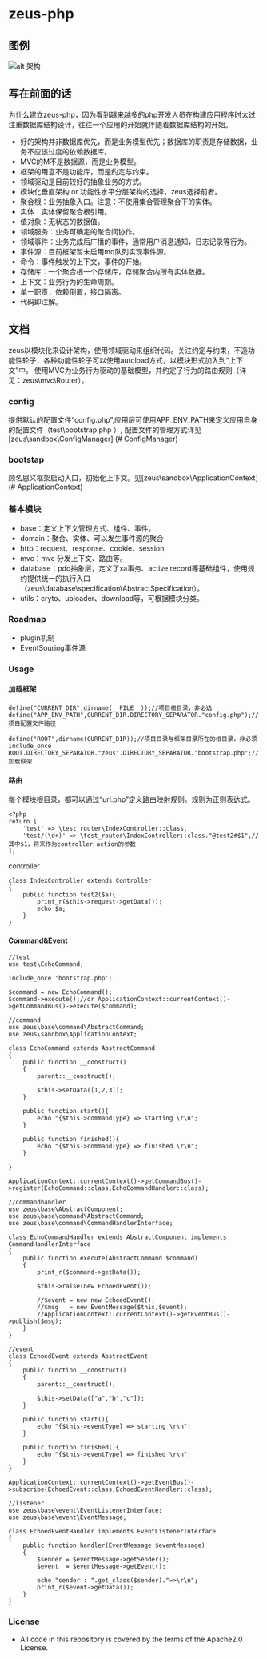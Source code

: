 ﻿# zeus-php

## 图例
![alt 架构](https://github.com/nathena/zeus-php/blob/master/resource/1.jpg "架构")

## 写在前面的话
为什么建立zeus-php，因为看到越来越多的php开发人员在构建应用程序时太过注重数据库结构设计，往往一个应用的开始就伴随着数据库结构的开始。
- 好的架构并非数据库优先，而是业务模型优先；数据库的职责是存储数据，业务不应该过度的依赖数据库。
- MVC的M不是数据源，而是业务模型。
- 框架的用意不是功能库，而是约定与约束。
- 领域驱动是目前较好的抽象业务的方式。
- 模块化垂直架构 or 功能性水平分层架构的选择，zeus选择前者。
- 聚合根：业务抽象入口。注意：不使用集合管理聚合下的实体。
- 实体：实体保留聚合根引用。
- 值对象：无状态的数据值。
- 领域服务：业务可确定的聚合间协作。
- 领域事件：业务完成后广播的事件，通常用户消息通知，日志记录等行为。
- 事件源：目前框架暂未启用mq队列实现事件源。
- 命令：事件触发的上下文，事件的开始。
- 存储库：一个聚合根一个存储库，存储聚合内所有实体数据。
- 上下文：业务行为的生命周期。
- 单一职责，依赖倒置，接口隔离。
- 代码即注解。

## 文档
zeus以模块化来设计架构，使用领域驱动来组织代码。关注约定与约束，不造功能性轮子，各种功能性轮子可以使用autoload方式，以模块形式加入到“上下文”中。
使用MVC为业务行为驱动的基础模型，并约定了行为的路由规则（详见：zeus\mvc\Router）。

### config
提供默认的配置文件“config.php”,应用层可使用APP_ENV_PATH来定义应用自身的配置文件（test\bootstrap.php ）,
配置文件的管理方式详见[zeus\sandbox\ConfigManager] (# ConfigManager)

### bootstap
顾名思义框架启动入口，初始化上下文。见[zeus\sandbox\ApplicationContext] (# ApplicationContext)

### 基本模块
- base：定义上下文管理方式、组件、事件。
- domain：聚合、实体、可以发生事件源的聚合
- http：request、response、cookie、session
- mvc：mvc 分发上下文、路由等。
- database：pdo抽象层，定义了xa事务、active record等基础组件，使用规约提供统一的执行入口（zeus\database\specification\AbstractSpecification）。
- utils：cryto、uploader、download等，可根据模块分类。

### Roadmap
- plugin机制
- EventSouring事件源

### Usage
#### 加载框架
```
define("CURRENT_DIR",dirname(__FILE__));//项目根目录，非必选
define("APP_ENV_PATH",CURRENT_DIR.DIRECTORY_SEPARATOR."config.php");//项目配置文件路径

define("ROOT",dirname(CURRENT_DIR));//项目目录与框架目录所在的根目录，非必须
include_once ROOT.DIRECTORY_SEPARATOR."zeus".DIRECTORY_SEPARATOR."bootstrap.php";//加载框架
```
#### 路由
每个模块根目录，都可以通过“url.php”定义路由映射规则。规则为正则表达式。
```
<?php
return [
    'test' => \test_router\IndexController::class,
    'test/(\d+)' => \test_router\IndexController::class."@test2#$1",//其中$1，将来作为controller action的参数
];
```
controller
```
class IndexController extends Controller
{
    public function test2($a){
        print_r($this->request->getData());
        echo $a;
    }
}
```
#### Command&Event
```
//test
use test\EchoCommand;

include_once 'bootstrap.php';

$command = new EchoCommand();
$command->execute();//or ApplicationContext::currentContext()->getCommandBus()->execute($command);

//command
use zeus\base\command\AbstractCommand;
use zeus\sandbox\ApplicationContext;

class EchoCommand extends AbstractCommand
{
    public function __construct()
    {
        parent::__construct();

        $this->setData([1,2,3]);
    }

    public function start(){
        echo "{$this->commandType} => starting \r\n";
    }

    public function finished(){
        echo "{$this->commandType} => finished \r\n";
    }

}

ApplicationContext::currentContext()->getCommandBus()->register(EchoCommand::class,EchoCommandHandler::class);

//commandhandler
use zeus\base\AbstractComponent;
use zeus\base\command\AbstractCommand;
use zeus\base\command\CommandHandlerInterface;

class EchoCommandHandler extends AbstractComponent implements CommandHandlerInterface
{
    public function execute(AbstractCommand $command)
    {
        print_r($command->getData());

        $this->raise(new EchoedEvent());
        
        //$event = new new EchoedEvent();
        //$msg   = new EventMessage($this,$event);
        //ApplicationContext::currentContext()->getEventBus()->publish($msg);
    }
}

//event
class EchoedEvent extends AbstractEvent
{
    public function __construct()
    {
        parent::__construct();

        $this->setData(["a","b","c"]);
    }

    public function start(){
        echo "{$this->eventType} => starting \r\n";
    }

    public function finished(){
        echo "{$this->eventType} => finished \r\n";
    }
}

ApplicationContext::currentContext()->getEventBus()->subscribe(EchoedEvent::class,EchoedEventHandler::class);

//listener
use zeus\base\event\EventListenerInterface;
use zeus\base\event\EventMessage;

class EchoedEventHandler implements EventListenerInterface
{
    public function handler(EventMessage $eventMessage)
    {
        $sender = $eventMessage->getSender();
        $event  = $eventMessage->getEvent();

        echo "sender : ".get_class($sender)."=>\r\n";
        print_r($event->getData());
    }
}
```


### License
- All code in this repository is covered by the terms of the Apache2.0 License.